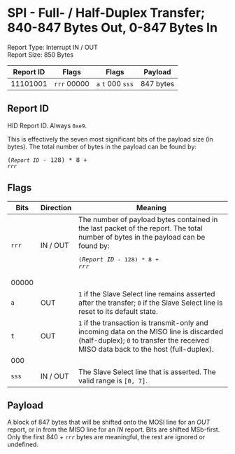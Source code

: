 
# SPI - Full- / Half-Duplex Transfer; 840-847 Bytes Out, 0-847 Bytes In
Report Type: Interrupt IN / OUT<br />
Report Size: 850 Bytes

| Report ID | Flags | Flags | Payload |
|-----------|-------|-------|---------|
| 11101001 | `rrr`&nbsp;00000 | `a`&nbsp;`t`&nbsp;000&nbsp;`sss` | 847 bytes |

## Report ID
HID Report ID.  Always `0xe9`.

This is effectively the seven most significant bits of the payload size (in bytes).  The total number of bytes in the payload can be found by: <pre>(*`Report ID`* - 128) * 8 + *`rrr`*</pre>

## Flags

| Bits  | Direction | Meaning |
|-------|-----------|---------|
| `rrr` | IN / OUT  | The number of payload bytes contained in the last packet of the report.  The total number of bytes in the payload can be found by: <pre>(*`Report ID`* - 128) * 8 + *`rrr`*</pre> |
| 00000 |          |                                                                       |
| `a`   | OUT      | `1` if the Slave Select line remains asserted after the transfer; `0` if the Slave Select line is reset to its default state. |
| `t`   | OUT      | `1` if the transaction is transmit-only and incoming data on the MISO line is discarded (half-duplex); `0` to transfer the received MISO data back to the host (full-duplex). |
| 000   |          |                                                                       |
| `sss` | IN / OUT | The Slave Select line that is asserted.  The valid range is `[0, 7]`. |

## Payload
A block of 847 bytes that will be shifted onto the MOSI line for an *OUT* report, or in from the MISO line for an *IN* report.  Bits are shifted MSb-first.  Only the first 840 + *`rrr`* bytes are meaningful, the rest are ignored or undefined.

